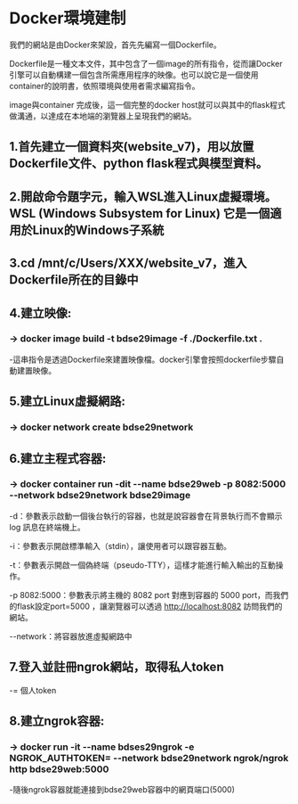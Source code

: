 # Docker環境建制
我們的網站是由Docker來架設，首先先編寫一個Dockerfile。

Dockerfile是一種文本文件，其中包含了一個image的所有指令，從而讓Docker引擎可以自動構建一個包含所需應用程序的映像。也可以說它是一個使用container的說明書，依照環境與使用者需求編寫指令。

image與container 完成後，這一個完整的docker host就可以與其中的flask程式做溝通，以達成在本地端的瀏覽器上呈現我們的網站。

## 1.首先建立一個資料夾(website_v7)，用以放置Dockerfile文件、python flask程式與模型資料。

## 2.開啟命令題字元，輸入WSL進入Linux虛擬環境。WSL (Windows Subsystem for Linux) 它是一個適用於Linux的Windows子系統

## 3.cd /mnt/c/Users/XXX/website_v7，進入Dockerfile所在的目錄中

## 4.建立映像:

### -> docker image build -t bdse29image -f ./Dockerfile.txt .

-這串指令是透過Dockerfile來建置映像檔。docker引擎會按照dockerfile步驟自動建置映像。

## 5.建立Linux虛擬網路:

### -> docker network create bdse29network

## 6.建立主程式容器:

### -> docker container run -dit --name bdse29web -p 8082:5000 --network bdse29network bdse29image

-d：參數表示啟動一個後台執行的容器，也就是說容器會在背景執行而不會顯示 log 訊息在終端機上。

-i：參數表示開啟標準輸入（stdin），讓使用者可以跟容器互動。

-t：參數表示開啟一個偽終端（pseudo-TTY），這樣才能進行輸入輸出的互動操作。

-p 8082:5000：參數表示將主機的 8082 port 對應到容器的 5000 port，而我們的flask設定port=5000 ，讓瀏覽器可以透過 [http://localhost:8082](http://localhost:8082/) 訪問我們的網站。

--network：將容器放進虛擬網路中

## 7.登入並註冊ngrok網站，取得私人token
-<token>= 個人token

## 8.建立ngrok容器:

### -> docker run -it --name bdses29ngrok -e NGROK_AUTHTOKEN=<token> --network bdse29network ngrok/ngrok http bdse29web:5000

-隨後ngrok容器就能連接到bdse29web容器中的網頁端口(5000)

